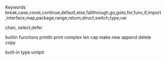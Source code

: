 Keywords
break,case,const,continue,default,else,fallthrough,go,goto,for,func,if,import,interface,map,package,range,return,struct,switch,type,var

chan, select,defer  

builtin functions
println 
print
complex
len
cap
make
new
append
delete
copy

built-in type
uintptr 



